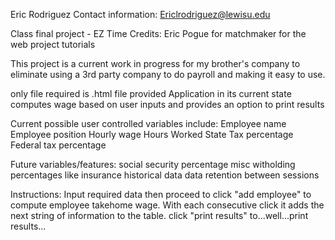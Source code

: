 Eric Rodriguez
Contact information:
Ericlrodriguez@lewisu.edu

Class final project - EZ Time
Credits: Eric Pogue for matchmaker for the web project tutorials

This project is a current work in progress for my brother's company to eliminate using a 3rd party company to do payroll and making it easy to use.

only file required is .html file provided
Application in its current state computes wage based on user inputs and provides an option to print results

Current possible user controlled variables include:
Employee name
Employee position
Hourly wage
Hours Worked
State Tax percentage
Federal tax percentage

Future variables/features:
social security percentage
misc witholding percentages like insurance
historical data
data retention between sessions

Instructions:
Input required data then proceed to click "add employee" to compute employee takehome wage. With each consecutive click it adds the next string of information to the table. click "print results" to...well...print results...
